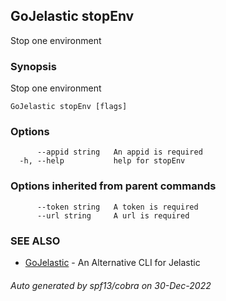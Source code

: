 ## GoJelastic stopEnv

Stop one environment

### Synopsis

Stop one environment

```
GoJelastic stopEnv [flags]
```

### Options

```
      --appid string   An appid is required
  -h, --help           help for stopEnv
```

### Options inherited from parent commands

```
      --token string   A token is required
      --url string     A url is required
```

### SEE ALSO

* [GoJelastic](GoJelastic.md)	 - An Alternative CLI for Jelastic

###### Auto generated by spf13/cobra on 30-Dec-2022

